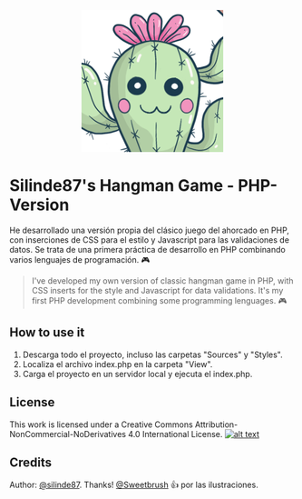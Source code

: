 <p align="center">
<img src="https://github.com/Silinde87/Hangman-TelegramBot/blob/master/src/main/resources/avatar.png?raw=true" title="Silinde87 Hangman Game" alt="Silinde87">
</p>

# **Silinde87's Hangman Game - PHP-Version**
 He desarrollado una versión propia del clásico juego del ahorcado en PHP, con inserciones de CSS para el estilo y Javascript para las validaciones de datos.
 Se trata de una primera práctica de desarrollo en PHP combinando varios lenguajes de programación. :video_game:
 
 >I've developed my own version of classic hangman game in PHP, with CSS inserts for the style and Javascript for data validations.
 >It's my first PHP development combining some programming lenguages. :video_game:

## How to use it
1. Descarga todo el proyecto, incluso las carpetas "Sources" y "Styles".
2. Localiza el archivo index.php en la carpeta "View".
3. Carga el proyecto en un servidor local y ejecuta el index.php.


## License
This work is licensed under a Creative Commons Attribution-NonCommercial-NoDerivatives 4.0 International License.
[![alt text](https://uc791ef5d3915a37702fc9a692e3.previews.dropboxusercontent.com/p/thumb/AA1kYwu9_hXcqRhlvSNAnhT3UcpcL0rpbhDfXBAT4hwrR4TMSJSc9EfCiw4HpKW7ikMrPHp0c4qZxiSs0xyfS23rEBrvpmZmHd5bmeXpLwQOUtGqtd7oOjmVyAEBGld3YFzVKhQg7AGfqlfXwIVj5uHshpjqJJQfnRdhKMXRojfwkgO32zUBmHugDgqVz4aaUqR_PpDwu8riqfdmHuWxYIuVmLS2pNnyBHujhsco9aquNYskYvBD275ne0R3JmpoxEeL_VtMEsD6pQAHYXnDfq0UWQV3udqV7EA0P7es11kNg7NLQmvsoUkDfO5ohj85rL4DY2FWq32MeP7iiQfy9mwZaq-Mw_m5bMSZ41PLnaDray8Mlf3xe3sJ8NMiUGytrg7jtQPcUGSdrnr6EkuFYaPg/p.png?fv_content=true&size_mode=5)](https://creativecommons.org/licenses/by-nc-nd/4.0/ "License")

## Credits
 Author: [@silinde87](https://github.com/Silinde87). Thanks! [@Sweetbrush](https://www.instagram.com/sweetbrush_/) :+1: por las ilustraciones.
